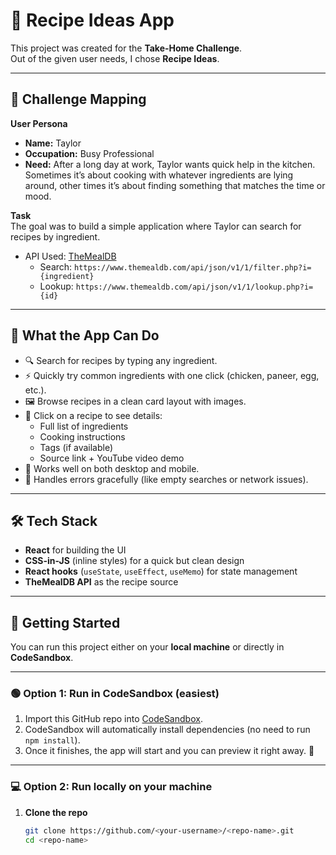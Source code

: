# 🍳 Recipe Ideas App

This project was created for the **Take-Home Challenge**.  
Out of the given user needs, I chose **Recipe Ideas**.

---

## 📝 Challenge Mapping

**User Persona**  
- **Name:** Taylor  
- **Occupation:** Busy Professional  
- **Need:** After a long day at work, Taylor wants quick help in the kitchen. Sometimes it’s about cooking with whatever ingredients are lying around, other times it’s about finding something that matches the time or mood.  

**Task**  
The goal was to build a simple application where Taylor can search for recipes by ingredient.  
- API Used: [TheMealDB](https://www.themealdb.com/api.php)  
  - Search: `https://www.themealdb.com/api/json/v1/1/filter.php?i={ingredient}`  
  - Lookup: `https://www.themealdb.com/api/json/v1/1/lookup.php?i={id}`  

---

## 🎯 What the App Can Do
- 🔍 Search for recipes by typing any ingredient.  
- ⚡ Quickly try common ingredients with one click (chicken, paneer, egg, etc.).  
- 🖼️ Browse recipes in a clean card layout with images.  
- 📖 Click on a recipe to see details:
  - Full list of ingredients  
  - Cooking instructions  
  - Tags (if available)  
  - Source link + YouTube video demo  
- 📱 Works well on both desktop and mobile.  
- 🚫 Handles errors gracefully (like empty searches or network issues).  

---

## 🛠️ Tech Stack
- **React** for building the UI  
- **CSS-in-JS** (inline styles) for a quick but clean design  
- **React hooks** (`useState`, `useEffect`, `useMemo`) for state management  
- **TheMealDB API** as the recipe source  

---

## 🚀 Getting Started

You can run this project either on your **local machine** or directly in **CodeSandbox**.

---

### 🟢 Option 1: Run in CodeSandbox (easiest)
1. Import this GitHub repo into [CodeSandbox](https://codesandbox.io/).
2. CodeSandbox will automatically install dependencies (no need to run `npm install`).
3. Once it finishes, the app will start and you can preview it right away. 🎉

---

### 💻 Option 2: Run locally on your machine
1. **Clone the repo**  
   ```bash
   git clone https://github.com/<your-username>/<repo-name>.git
   cd <repo-name>



